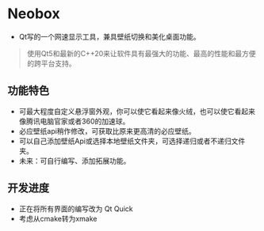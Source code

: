 # Neobox

- Qt写的一个网速显示工具，兼具壁纸切换和美化桌面功能。

> 使用Qt5和最新的C++20来让软件具有最强大的功能、最高的性能和最方便的跨平台支持。

## 功能特色

- 可最大程度自定义悬浮窗外观，你可以使它看起来像火绒，也可以使它看起来像腾讯电脑官家或者360的加速球。
- 必应壁纸api稍作修改，可获取比原来更高清的必应壁纸。
- 可以自己添加壁纸Api或选择本地壁纸文件夹，可选择递归或者不递归文件夹。
- 未来：可自行编写、添加拓展功能。

## 开发进度

- 正在将所有界面的编写改为 Qt Quick
- 考虑从cmake转为xmake

